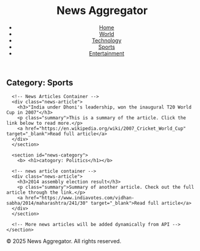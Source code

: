 <!DOCTYPE html>
<html lang="en">
<head>
  <meta charset="UTF-8">
  <meta name="viewport" content="width=device-width, initial-scale=1.0">
  <title>News Aggregator</title>
  <!-- You can add external CSS here -->
  <link rel="stylesheet" href="styles.css">
</head>
<body>
  <header>
    <h1>News Aggregator</h1>
    <nav>
      <ul>
        <li><a href="#home">Home</a></li>
        <li><a href="#world">World</a></li>
        <li><a href="#technology">Technology</a></li>
        <li><a href="#sports">Sports</a></li>
        <li><a href="#entertainment">Entertainment</a></li>
      </ul>
    </nav>
  </header>

  <main>
    <section id="news-category">
      <h2>Category: Sports</h2>
      
      <!-- News Articles Container -->
      <div class="news-article">
        <h3>"India under Dhoni's leadership, won the inaugural T20 World Cup in 2007"</h3>
        <p class="summary">This is a summary of the article. Click the link below to read more.</p>
        <a href="https://en.wikipedia.org/wiki/2007_Cricket_World_Cup" target="_blank">Read full article</a>
      </div>
      </section>
    
      <section id="news-category">
        <b> <h1>catogory: Politics</h1></b>

      <!-- news article container -->
      <div class="news-article">
        <h3>2014 assembly election result</h3>
        <p class="summary">Summary of another article. Check out the full article through the link.</p>
        <a href="https://www.indiavotes.com/vidhan-sabha/2014/maharashtra/241/30" target="_blank">Read full article</a>
      </div>
      </section>

      <!-- More news articles will be added dynamically from API -->
    </section>
  </main>

  <footer>
    <p>© 2025 News Aggregator. All rights reserved.</p>
  </footer>

  <!-- Add External JS scripts (e.g., Angular, React, Vue.js) -->
  <script src="app.js"></script>
</body>
</html>
